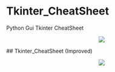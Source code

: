 # Tkinter_CheatSheet
Python Gui Tkinter CheatSheet 

<p align="center">
  <img src="https://user-images.githubusercontent.com/52040368/158874968-8e6860ee-518f-49a8-9eaf-634ca971eba1.jpg" />
</p>
## Tkinter_CheatSheet (Improved)
<p align="center">  
  <img src="https://github.com/user-attachments/assets/fd18363e-3dfe-4423-bb71-c6a3b73e76a8" />
</p>
 
